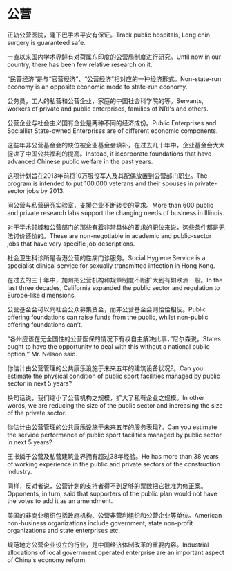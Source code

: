 # 公营

<p><span class="chinese">正轨公营医院，隆下巴手术平安有保证。</span><span class="english">Track public hospitals, Long chin surgery is guaranteed safe.</span></p>

<p><span class="chinese">一直以来国内学术界鲜有对荷属东印度的公营局制度进行研究。</span><span class="english">Until now in our country, there has been few relative research on it.</span></p>

<p><span class="chinese">“民营经济”是与“官营经济”、“公营经济”相对应的一种经济形式。</span><span class="english">Non-state-run economy is an opposite economic mode to state-run economy.</span></p>

<p><span class="chinese">公务员，工人的私营和公营企业，家庭的中国社会科学院的等。</span><span class="english">Servants, workers of private and public enterprises, families of NRI's and others.</span></p>

<p><span class="chinese">公营企业与社会主义国有企业是两种不同的经济成份。</span><span class="english">Public Enterprises and Sociallist State-owned Enterprises are of different economic components.</span></p>

<p><span class="chinese">这些年非公营基金会的缺位被企业基金会填补，在过去几十年中，企业基金会大大促进了中国公共福利的提高。</span><span class="english">Instead, it iscorporate foundations that have advanced Chinese public welfare in the past years.</span></p>

<p><span class="chinese">这项计划旨在2013年前将10万服役军人及其配偶放置到公营部门职业。</span><span class="english">The program is intended to put 100,000 veterans and their spouses in private-sector jobs by 2013.</span></p>

<p><span class="chinese">间公营与私营研究实验室，支援企业不断转变的需求。</span><span class="english">More than 600 public and private research labs support the changing needs of business in Illinois.</span></p>

<p><span class="chinese">对于学术领域和公营部门的那些有着非常具体的要求的职位来说，这些条件都是无法讨价还价的。</span><span class="english">These are non-negotiable in academic and public-sector jobs that have very specific job descriptions.</span></p>

<p><span class="chinese">社会卫生科诊所是香港公营的性病门诊服务。</span><span class="english">Social Hygiene Service is a specialist clinical service for sexually transmitted infection in Hong Kong.</span></p>

<p><span class="chinese">在过去的三十年中，加州把公营机构和规章制度不断扩大到有如欧洲一般。</span><span class="english">In the last three decades, California expanded the public sector and regulation to Europe-like dimensions.</span></p>

<p><span class="chinese">公营基金会可以向社会公众募集资金，而非公营基金会则恰恰相反。</span><span class="english">Public offering foundations can raise funds from the public, whilst non-public offering foundations can’t.</span></p>

<p><span class="chinese">“各州应该在无全国性的公营医保的情况下有权自主解决此事，”尼尔森说。</span><span class="english">States ought to have the opportunity to deal with this without a national public option,’’ Mr. Nelson said.</span></p>

<p><span class="chinese">你估计由公营管理的公共康乐设施于未来五年的建筑设备状况?。</span><span class="english">Can you estimate the physical condition of public sport facilities managed by public sector in next 5 years?</span></p>

<p><span class="chinese">换句话说，我们缩小了公营机构之规模，扩大了私有企业之规模。</span><span class="english">In other words, we are reducing the size of the public sector and increasing the size of the private sector.</span></p>

<p><span class="chinese">你估计由公营管理的公共康乐设施于未来五年的服务表现?。</span><span class="english">Can you estimate the service performance of public sport facilities managed by public sector in next 5 years?</span></p>

<p><span class="chinese">王书燐于公营及私营建筑业界拥有超过38年经验。</span><span class="english">He has more than 38 years of working experience in the public and private sectors of the construction industry.</span></p>

<p><span class="chinese">同样，反对者说，公营计划的支持者得不到足够的票数把它批准为修正案。</span><span class="english">Opponents, in turn, said that supporters of the public plan would not have the votes to add it as an amendment.</span></p>

<p><span class="chinese">美国的非商业组织包括政府机构、公营非营利组织和公营企业等单位。</span><span class="english">American non-business organizations include government, state non-profit organizations and state enterprises etc.</span></p>

<p><span class="chinese">规范地方公营企业设立的行业，是中国经济体制改革的重要内容。</span><span class="english">Industrial allocations of local government operated enterprise are an important aspect of China's economy reform.</span></p>

